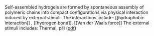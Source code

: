 Self-assembled hydrogels are formed by spontaneous assembly of polymeric chains into compact configurations via physical interaction induced by external stimuli.
The interactions include: 
[[hydrophobic interaction]] , [[hydrogen bond]], [[Van der Waals force]] 
The external stimuli includes: 
Thermal, pH 
([pdf](zotero://open-pdf/library/items/LKFCBTUB?page=28&annotation=ZRNDMTX4))